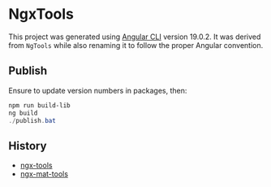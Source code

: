 # NgxTools

This project was generated using [Angular CLI](https://github.com/angular/angular-cli) version 19.0.2. It was derived from `NgTools` while also renaming it to follow the proper Angular convention.

## Publish

Ensure to update version numbers in packages, then:

```ps1
npm run build-lib
ng build
./publish.bat
```

## History

- [ngx-tools](./projects/myrmidon/ngx-tools/README.md#history)
- [ngx-mat-tools](./projects/myrmidon/ngx-mat-tools/README.md#history)
